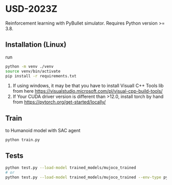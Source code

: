 # USD-2023Z
Reinforcement learning with PyBullet simulator. Requires Python version >= 3.8.

## Installation (Linux)
run
```bash
python -m venv ./venv
source venv/bin/activate
pip install -r requirements.txt
```
1. If using windows, it may be that you have to install Visuall C++ Tools lib from here https://visualstudio.microsoft.com/pl/visual-cpp-build-tools/
2. If Your CUDA driver version is different than >12.0, install torch by hand from https://pytorch.org/get-started/locally/

## Train
to Humanoid model with SAC agent 
```bash
python train.py
```

## Tests
```bash
python test.py --load-model trained_models/mujoco_trained
# or
python test.py --load-model trained_models/mujoco_trained --env-type pybullet
```
